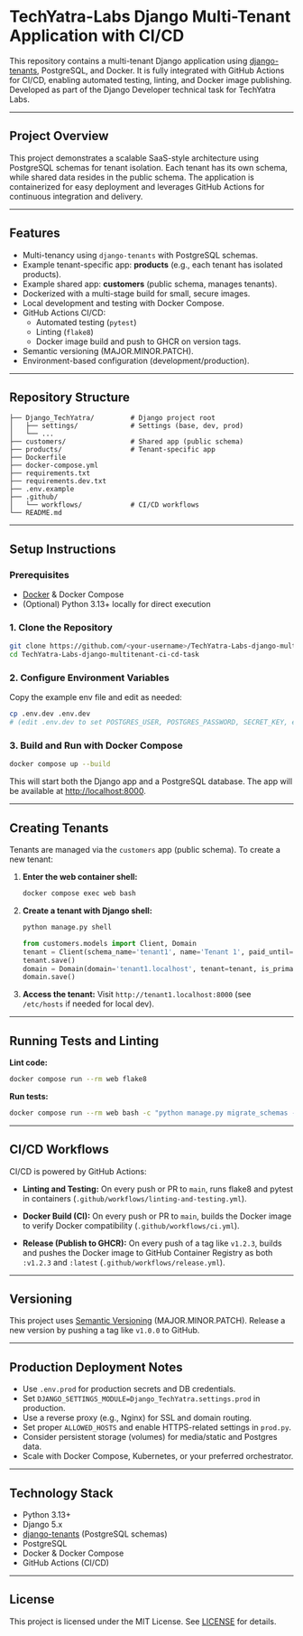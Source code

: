 # TechYatra-Labs Django Multi-Tenant Application with CI/CD

This repository contains a multi-tenant Django application using [django-tenants](https://django-tenants.readthedocs.io/), PostgreSQL, and Docker. It is fully integrated with GitHub Actions for CI/CD, enabling automated testing, linting, and Docker image publishing.
Developed as part of the Django Developer technical task for TechYatra Labs.

---

## Project Overview

This project demonstrates a scalable SaaS-style architecture using PostgreSQL schemas for tenant isolation. Each tenant has its own schema, while shared data resides in the public schema. The application is containerized for easy deployment and leverages GitHub Actions for continuous integration and delivery.

---

## Features

- Multi-tenancy using `django-tenants` with PostgreSQL schemas.
- Example tenant-specific app: **products** (e.g., each tenant has isolated products).
- Example shared app: **customers** (public schema, manages tenants).
- Dockerized with a multi-stage build for small, secure images.
- Local development and testing with Docker Compose.
- GitHub Actions CI/CD:
  - Automated testing (`pytest`)
  - Linting (`flake8`)
  - Docker image build and push to GHCR on version tags.
- Semantic versioning (MAJOR.MINOR.PATCH).
- Environment-based configuration (development/production).

---

## Repository Structure

```
├── Django_TechYatra/         # Django project root
│   ├── settings/             # Settings (base, dev, prod)
│   └── ...
├── customers/                # Shared app (public schema)
├── products/                 # Tenant-specific app
├── Dockerfile
├── docker-compose.yml
├── requirements.txt
├── requirements.dev.txt
├── .env.example
├── .github/
│   └── workflows/            # CI/CD workflows
└── README.md
```

---

## Setup Instructions

### Prerequisites

- [Docker](https://docs.docker.com/get-docker/) & Docker Compose
- (Optional) Python 3.13+ locally for direct execution

### 1. Clone the Repository

```bash
git clone https://github.com/<your-username>/TechYatra-Labs-django-multitenant-ci-cd-task.git
cd TechYatra-Labs-django-multitenant-ci-cd-task
```

### 2. Configure Environment Variables

Copy the example env file and edit as needed:

```bash
cp .env.dev .env.dev
# (edit .env.dev to set POSTGRES_USER, POSTGRES_PASSWORD, SECRET_KEY, etc.)
```

### 3. Build and Run with Docker Compose

```bash
docker compose up --build
```

This will start both the Django app and a PostgreSQL database. The app will be available at [http://localhost:8000](http://localhost:8000).

---

## Creating Tenants

Tenants are managed via the `customers` app (public schema). To create a new tenant:

1. **Enter the web container shell:**
   ```bash
   docker compose exec web bash
   ```
2. **Create a tenant with Django shell:**
   ```bash
   python manage.py shell
   ```
   ```python
   from customers.models import Client, Domain
   tenant = Client(schema_name='tenant1', name='Tenant 1', paid_until='2030-01-01', on_trial=True)
   tenant.save()
   domain = Domain(domain='tenant1.localhost', tenant=tenant, is_primary=True)
   domain.save()
   ```
3. **Access the tenant:**
   Visit `http://tenant1.localhost:8000` (see `/etc/hosts` if needed for local dev).

---

## Running Tests and Linting

**Lint code:**

```bash
docker compose run --rm web flake8
```

**Run tests:**

```bash
docker compose run --rm web bash -c "python manage.py migrate_schemas --shared && pytest"
```

---

## CI/CD Workflows

CI/CD is powered by GitHub Actions:

- **Linting and Testing:**
  On every push or PR to `main`, runs flake8 and pytest in containers (`.github/workflows/linting-and-testing.yml`).

- **Docker Build (CI):**
  On every push or PR to `main`, builds the Docker image to verify Docker compatibility (`.github/workflows/ci.yml`).

- **Release (Publish to GHCR):**
  On every push of a tag like `v1.2.3`, builds and pushes the Docker image to GitHub Container Registry as both `:v1.2.3` and `:latest` (`.github/workflows/release.yml`).

---

## Versioning

This project uses [Semantic Versioning](https://semver.org/) (MAJOR.MINOR.PATCH).
Release a new version by pushing a tag like `v1.0.0` to GitHub.

---

## Production Deployment Notes

- Use `.env.prod` for production secrets and DB credentials.
- Set `DJANGO_SETTINGS_MODULE=Django_TechYatra.settings.prod` in production.
- Use a reverse proxy (e.g., Nginx) for SSL and domain routing.
- Set proper `ALLOWED_HOSTS` and enable HTTPS-related settings in `prod.py`.
- Consider persistent storage (volumes) for media/static and Postgres data.
- Scale with Docker Compose, Kubernetes, or your preferred orchestrator.

---

## Technology Stack

- Python 3.13+
- Django 5.x
- [django-tenants](https://django-tenants.readthedocs.io/) (PostgreSQL schemas)
- PostgreSQL
- Docker & Docker Compose
- GitHub Actions (CI/CD)

---

## License

This project is licensed under the MIT License. See [LICENSE](./LICENSE) for details.
